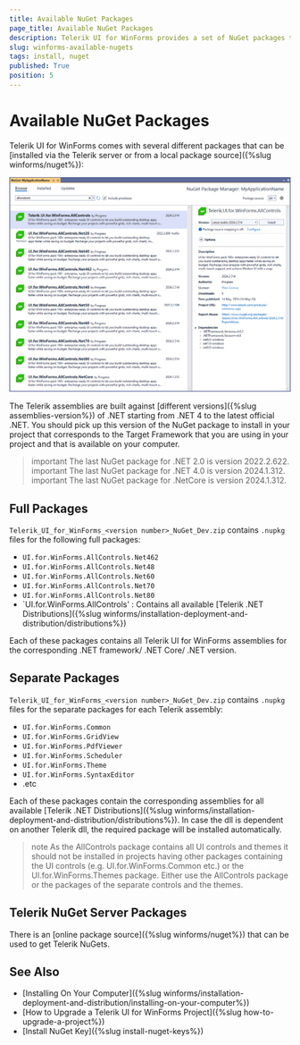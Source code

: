 ```yaml
---
title: Available NuGet Packages
page_title: Available NuGet Packages
description: Telerik UI for WinForms provides a set of NuGet packages targeting different .NET versions.   
slug: winforms-available-nugets
tags: install, nuget
published: True
position: 5
---
```


# Available NuGet Packages

Telerik UI for WinForms comes with several different packages that can be [installed via the Telerik server or from a local package source]({%slug winforms/nuget%}):

![winforms-available-nugets001](images/winforms-available-nugets001.png)

The Telerik assemblies are built against [different versions]({%slug assemblies-version%}) of .NET starting from .NET 4 to the latest official .NET. You should pick up this version of the NuGet package to install in your project that corresponds to the Target Framework that you are using in your project and that is available on your computer. 

>important The last NuGet package for .NET 2.0 is version 2022.2.622. 
>important The last NuGet package for .NET 4.0 is version 2024.1.312.
>important The last NuGet package for .NetCore is version 2024.1.312.

## Full Packages

`Telerik_UI_for_WinForms_<version number>_NuGet_Dev.zip` contains `.nupkg` files for the following full packages:

* `UI.for.WinForms.AllControls.Net462`
* `UI.for.WinForms.AllControls.Net48`
* `UI.for.WinForms.AllControls.Net60`
* `UI.for.WinForms.AllControls.Net70`
* `UI.for.WinForms.AllControls.Net80`
* `UI.for.WinForms.AllControls' : Contains all available [Telerik .NET Distributions]({%slug winforms/installation-deployment-and-distribution/distributions%}) 

Each of these packages contains all Telerik UI for WinForms assemblies for the corresponding .NET framework/ .NET Core/ .NET version. 

## Separate Packages

`Telerik_UI_for_WinForms_<version number>_NuGet_Dev.zip` contains `.nupkg` files for the separate packages for each Telerik assembly:

* `UI.for.WinForms.Common`
* `UI.for.WinForms.GridView`
* `UI.for.WinForms.PdfViewer`
* `UI.for.WinForms.Scheduler`
* `UI.for.WinForms.Theme`
* `UI.for.WinForms.SyntaxEditor`
*  .etc

Each of these packages contain the corresponding  assemblies for all available [Telerik .NET Distributions]({%slug winforms/installation-deployment-and-distribution/distributions%}). In case the dll is dependent on another Telerik dll, the required package will be installed automatically.

>note As the AllControls package contains all UI controls and themes it should not be installed in projects having other packages containing the UI controls (e.g. UI.for.WinForms.Common etc.) or the UI.for.WinForms.Themes package. Either use the AllControls package or the packages of the separate controls and the themes.

## Telerik NuGet Server Packages

There is an [online package source]({%slug winforms/nuget%}) that can be used to get Telerik NuGets. 

## See Also

* [Installing On Your Computer]({%slug winforms/installation-deployment-and-distribution/installing-on-your-computer%})
* [How to Upgrade a Telerik UI for WinForms Project]({%slug how-to-upgrade-a-project%})
* [Install NuGet Key]({%slug install-nuget-keys%})
